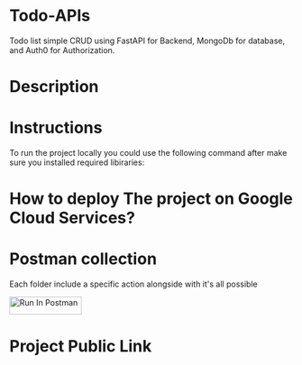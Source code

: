 # Todo-APIs
Todo list simple CRUD using FastAPI for Backend, MongoDb for database, and Auth0 for Authorization.

# Description



# Instructions
To run the project locally you could use the following command after make sure you installed required libiraries:

# How to deploy The project on Google Cloud Services?




# Postman collection
Each folder include a specific action alongside with it's all possible 

[<img src="https://run.pstmn.io/button.svg" alt="Run In Postman" style="width: 128px; height: 32px;">](https://app.getpostman.com/run-collection/34871237-eda7ac29-e344-475a-b721-a83f0267d569?source=rip_markdown&collection-url=entityId%3D34871237-eda7ac29-e344-475a-b721-a83f0267d569%26entityType%3Dcollection%26workspaceId%3D85bfcce8-cee8-4e40-9e54-7c30313fb904)


# Project Public Link

